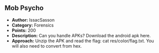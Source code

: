 <h2>Mob Psycho</h2>
<ul>
  <li><strong>Author:</strong> IssacSasson</li>
  <li><strong>Category:</strong> Forensics</li>
  <li><strong>Points:</strong> 200</li>
  <li><strong>Description:</strong> Can you handle APKs? Download the android apk here.</li>
  <li><strong>Approach:</strong> Unzip the APK and read the flag: cat res/color/flag.txt. You will also need to convert from hex.</li>
</ul>
